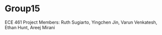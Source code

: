 # Group15
ECE 461 Project
Members: Ruth Sugiarto, Yingchen Jin, Varun Venkatesh, Ethan Hunt, Areej Mirani 

